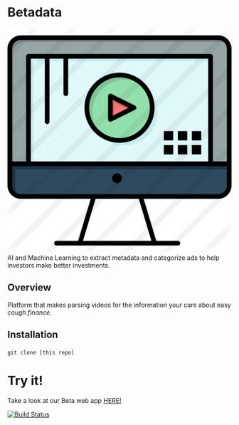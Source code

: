 # Betadata
![alt text](betadata.png)
AI and Machine Learning to extract metadata and categorize ads to help investors make better investments.


## Overview
Platform that makes parsing videos for the information your care about easy *cough finance*.

## Installation
`git clone [this repo]`

# Try it!

Take a look at our Beta web app [HERE!](http://www..com/)

[![Build Status](https://travis-ci.org/coderrick/drill.svg?branch=master)](https://travis-ci.org/coderrick/drill)
